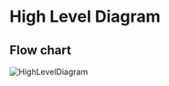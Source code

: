 # High Level Diagram
## Flow chart
![HighLevelDiagram](https://github.com/AnilSAski/M1_Transmission_line_parameters/blob/main/2_Architecture/high%20level%20diagram.drawio.png)
